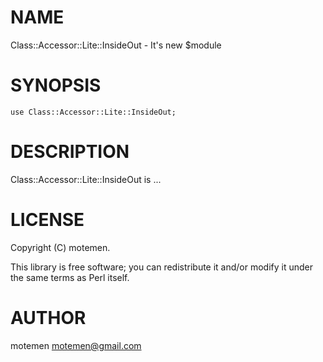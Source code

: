 # NAME

Class::Accessor::Lite::InsideOut - It's new $module

# SYNOPSIS

    use Class::Accessor::Lite::InsideOut;

# DESCRIPTION

Class::Accessor::Lite::InsideOut is ...

# LICENSE

Copyright (C) motemen.

This library is free software; you can redistribute it and/or modify
it under the same terms as Perl itself.

# AUTHOR

motemen <motemen@gmail.com>
